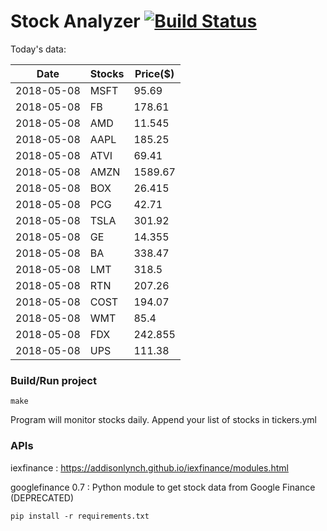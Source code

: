 # Stock Analyzer [![Build Status](https://travis-ci.org/ogoyal/StockAnalyzer.svg?branch=master)](https://travis-ci.org/ogoyal/StockAnalyzer)

Today's data:

| Date| Stocks| Price($) | 
| --- | --- | ---  | 
| 2018-05-08| MSFT| 95.69 | 
| 2018-05-08| FB| 178.61 | 
| 2018-05-08| AMD| 11.545 | 
| 2018-05-08| AAPL| 185.25 | 
| 2018-05-08| ATVI| 69.41 | 
| 2018-05-08| AMZN| 1589.67 | 
| 2018-05-08| BOX| 26.415 | 
| 2018-05-08| PCG| 42.71 | 
| 2018-05-08| TSLA| 301.92 | 
| 2018-05-08| GE| 14.355 | 
| 2018-05-08| BA| 338.47 | 
| 2018-05-08| LMT| 318.5 | 
| 2018-05-08| RTN| 207.26 | 
| 2018-05-08| COST| 194.07 | 
| 2018-05-08| WMT| 85.4 | 
| 2018-05-08| FDX| 242.855 | 
| 2018-05-08| UPS| 111.38 | 

### Build/Run project

```
make
```

Program will monitor stocks daily. Append your list of stocks in tickers.yml

### APIs
iexfinance : https://addisonlynch.github.io/iexfinance/modules.html

googlefinance 0.7 : Python module to get stock data from Google Finance (DEPRECATED)

```
pip install -r requirements.txt
```
